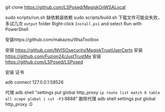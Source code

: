 git clone https://github.com/LSPosed/MagiskOnWSALocal

sudo scripts/run.sh 缺依赖装依赖
sudo scripts/build.sh 下载文件可能会失败，多试几次
`output` folder Right-click `Install.ps1` and select Run with PowerShell

安装https://github.com/makazeu/WsaToolbox


安装 https://github.com/NVISOsecurity/MagiskTrustUserCerts
安装 https://github.com/Fuzion24/JustTrustMe
安装 https://github.com/LSPosed/LSPosed

安装 证书

adb connect 127.0.0.1:58526

代理 adb shell "settings put global http_proxy `ip route list match 0 table all scope global | cut -F3`:8888"
删除代理 adb shell settings put global http_proxy :0